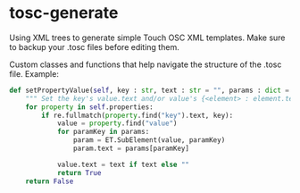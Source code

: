# tosc-generate
Using XML trees to generate simple Touch OSC XML templates. Make sure to backup your .tosc files before editing them.

Custom classes and functions that help navigate the structure of the .tosc file. Example:

```python
def setPropertyValue(self, key : str, text : str = "", params : dict = {}) -> bool:
    """ Set the key's value.text and/or value's {<element> : element.text} """
    for property in self.properties:
        if re.fullmatch(property.find("key").text, key):
            value = property.find("value")
            for paramKey in params:
                param = ET.SubElement(value, paramKey)
                param.text = params[paramKey]

            value.text = text if text else ""
            return True
    return False
```
